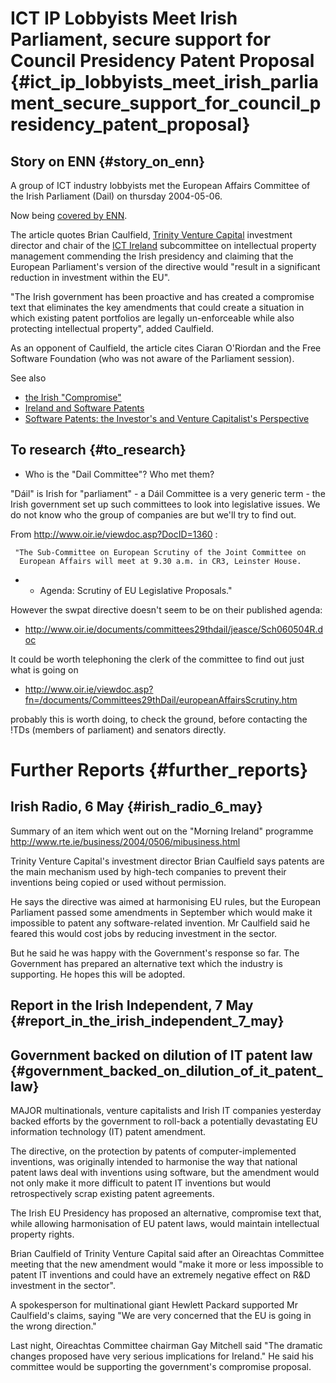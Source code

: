 # ICT IP Lobbyists Meet Irish Parliament, secure support for Council Presidency Patent Proposal {#ict_ip_lobbyists_meet_irish_parliament_secure_support_for_council_presidency_patent_proposal}

## Story on ENN {#story_on_enn}

A group of ICT industry lobbyists met the European Affairs Committee of
the Irish Parliament (Dail) on thursday 2004-05-06.

Now being [covered by
ENN](http://www.enn.ie/frontpage/news-9411102.html "wikilink").

The article quotes Brian Caulfield, [ Trinity Venture
Capital](TrinityVentureCapitalEn "wikilink") investment director and
chair of the [ ICT Ireland](IctIrelandEn "wikilink") subcommittee on
intellectual property management commending the Irish presidency and
claiming that the European Parliament\'s version of the directive would
\"result in a significant reduction in investment within the EU\".

\"The Irish government has been proactive and has created a compromise
text that eliminates the key amendments that could create a situation in
which existing patent portfolios are legally un-enforceable while also
protecting intellectual property\", added Caulfield.

As an opponent of Caulfield, the article cites Ciaran O\'Riordan and the
Free Software Foundation (who was not aware of the Parliament session).

See also

-   [the Irish
    \"Compromise\"](http://swpat.ffii.org/paper/europarl0309/cons0401 "wikilink")
-   [Ireland and Software
    Patents](http://swpat.ffii.org/players/ie/ "wikilink")
-   [ Software Patents: the Investor\'s and Venture Capitalist\'s
    Perspective](SwpatvlectaEn "wikilink")

## To research {#to_research}

-   Who is the \"Dail Committee\"? Who met them?

\"Dáil\" is Irish for \"parliament\" - a Dáil Committee is a very
generic term - the Irish government set up such committees to look into
legislative issues. We do not know who the group of companies are but
we\'ll try to find out.

From <http://www.oir.ie/viewdoc.asp?DocID=1360> :

` "The Sub-Committee on European Scrutiny of the Joint Committee on`\
`  European Affairs will meet at 9.30 a.m. in CR3, Leinster House.`

-   -   Agenda: Scrutiny of EU Legislative Proposals.\"

However the swpat directive doesn\'t seem to be on their published
agenda:

-   <http://www.oir.ie/documents/committees29thdail/jeasce/Sch060504R.doc>

It could be worth telephoning the clerk of the committee to find out
just what is going on

-   <http://www.oir.ie/viewdoc.asp?fn=/documents/Committees29thDail/europeanAffairsScrutiny.htm>

probably this is worth doing, to check the ground, before contacting the
!TDs (members of parliament) and senators directly.

# Further Reports {#further_reports}

## Irish Radio, 6 May {#irish_radio_6_may}

Summary of an item which went out on the \"Morning Ireland\" programme
<http://www.rte.ie/business/2004/0506/mibusiness.html>

Trinity Venture Capital\'s investment director Brian Caulfield says
patents are the main mechanism used by high-tech companies to prevent
their inventions being copied or used without permission.

He says the directive was aimed at harmonising EU rules, but the
European Parliament passed some amendments in September which would make
it impossible to patent any software-related invention. Mr Caulfield
said he feared this would cost jobs by reducing investment in the
sector.

But he said he was happy with the Government\'s response so far. The
Government has prepared an alternative text which the industry is
supporting. He hopes this will be adopted.

## Report in the Irish Independent, 7 May {#report_in_the_irish_independent_7_may}

## Government backed on dilution of IT patent law {#government_backed_on_dilution_of_it_patent_law}

MAJOR multinationals, venture capitalists and Irish IT companies
yesterday backed efforts by the government to roll-back a potentially
devastating EU information technology (IT) patent amendment.

The directive, on the protection by patents of computer-implemented
inventions, was originally intended to harmonise the way that national
patent laws deal with inventions using software, but the amendment would
not only make it more difficult to patent IT inventions but would
retrospectively scrap existing patent agreements.

The Irish EU Presidency has proposed an alternative, compromise text
that, while allowing harmonisation of EU patent laws, would maintain
intellectual property rights.

Brian Caulfield of Trinity Venture Capital said after an Oireachtas
Committee meeting that the new amendment would \"make it more or less
impossible to patent IT inventions and could have an extremely negative
effect on R&D investment in the sector\".

A spokesperson for multinational giant Hewlett Packard supported Mr
Caulfield\'s claims, saying \"We are very concerned that the EU is going
in the wrong direction.\"

Last night, Oireachtas Committee chairman Gay Mitchell said \"The
dramatic changes proposed have very serious implications for Ireland.\"
He said his committee would be supporting the government\'s compromise
proposal.

